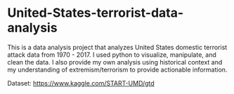 # United-States-terrorist-data-analysis

This is a data analysis project that analyzes United States domestic terrorist attack data from 1970 - 2017. I used python to visualize, manipulate, and clean the data. I also provide my own analysis using historical context and my understanding of extremism/terrorism to provide actionable information. 

Dataset: https://www.kaggle.com/START-UMD/gtd
